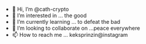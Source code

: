 - 👋 Hi, I’m @cath-crypto
- 👀 I’m interested in ... the good
- 🌱 I’m currently learning ... to defeat the bad
- 💞️ I’m looking to collaborate on ...peace everywhere
- 📫 How to reach me ... keksprinzin@instagram

<!---
cath-crypto/cath-crypto is a ✨ special ✨ repository because its `README.md` (this file) appears on your GitHub profile.
You can click the Preview link to take a look at your changes.
--->
